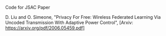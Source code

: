 Code for JSAC Paper

D. Liu and O. Simeone, "Privacy For Free: Wireless Federated Learning Via
Uncoded Transmission With Adaptive Power Control", [Arxiv: https://arxiv.org/pdf/2006.05459.pdf]
